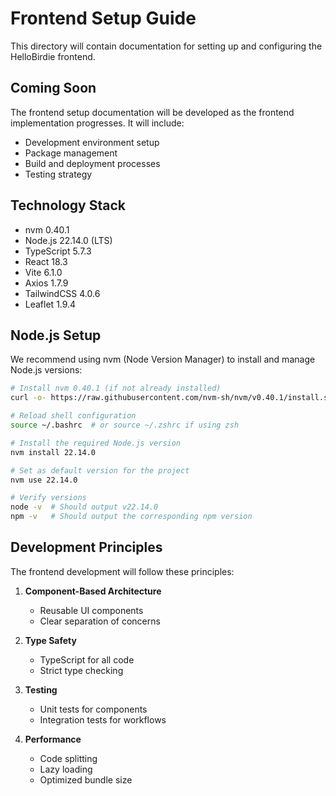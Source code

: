 # Frontend Setup Guide

This directory will contain documentation for setting up and configuring the HelloBirdie frontend.

## Coming Soon

The frontend setup documentation will be developed as the frontend implementation progresses. It will include:

- Development environment setup
- Package management
- Build and deployment processes
- Testing strategy

## Technology Stack

- nvm 0.40.1
- Node.js 22.14.0 (LTS)
- TypeScript 5.7.3
- React 18.3
- Vite 6.1.0
- Axios 1.7.9
- TailwindCSS 4.0.6
- Leaflet 1.9.4

## Node.js Setup

We recommend using nvm (Node Version Manager) to install and manage Node.js versions:

```bash
# Install nvm 0.40.1 (if not already installed)
curl -o- https://raw.githubusercontent.com/nvm-sh/nvm/v0.40.1/install.sh | bash

# Reload shell configuration
source ~/.bashrc  # or source ~/.zshrc if using zsh

# Install the required Node.js version
nvm install 22.14.0

# Set as default version for the project
nvm use 22.14.0

# Verify versions
node -v  # Should output v22.14.0
npm -v   # Should output the corresponding npm version
```

## Development Principles

The frontend development will follow these principles:

1. **Component-Based Architecture**

   - Reusable UI components
   - Clear separation of concerns

2. **Type Safety**

   - TypeScript for all code
   - Strict type checking

3. **Testing**

   - Unit tests for components
   - Integration tests for workflows

4. **Performance**
   - Code splitting
   - Lazy loading
   - Optimized bundle size
